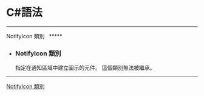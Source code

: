 
# C#語法
*****  
NotifyIcon 類別  
*****  
+ ### NotifyIcon 類別  
  指定在通知區域中建立圖示的元件。 這個類別無法被繼承。  
	
*****
[NotifyIcon 類別](https://msdn.microsoft.com/zh-tw/library/system.windows.forms.notifyicon(v=vs.110).aspx)  

